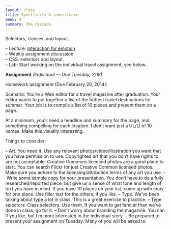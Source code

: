 ```yaml
---
layout: class
title: Specificity & inheritance
week: 4
summary: The cascade.
---
```


Selectors, classes, and layout.

– Lecture: [Interaction for emotion](http://joshmkeller.com/columbia/emotion/)<br />
– Weekly assignment discussion.<br />
– CSS: selectors and layout.<br />
– Lab: Start working on the individual travel assignment, see below.

**Assignment** *(Individual — Due Tuesday, 2/18)*

Homework assignment (Due February 20, 2014):

Scenario: You’re a Web editor for a travel magazine after graduation. Your editor wants to put together a list of the hottest travel destinations for summer. Your job is to compile a list of 10 places and present them on a page.

At a minimum, you’ll need a headline and summary for the page, and something compelling for each location. I don’t want just a UL/LI of 10 names. Make this visually interesting.

Things to consider:

– Art. You need it. Use any relevant photos/video/illustration you want that you have permission to use. Copyrighted art that you don’t have rights to are not acceptable. Creative Commons licensed photos are a good place to start. You can search Flickr for just Creative Common licensed photos. Make sure you adhere to the licensing/attribution terms of any art you use.
– Write some sample copy for your presentation. You don’t have to do a fully researched/reported piece, but give us a sense of what tone and length of text you have in mind. If you have 10 places on your list, come up with copy for one place. Use filler text for the others, if you like.
– Type. We’ve been talking about type a lot in class. This is a great exercise to practice.
– Type selectors. Class selectors. Use them. If you want to get fancier than we’ve done in class, go for it.
– Don’t worry about branding the magazine. You can if you like, but I’m more interested in the individual story.
– Be prepared to present your assignment on Tuesday. Many of you will be asked to.